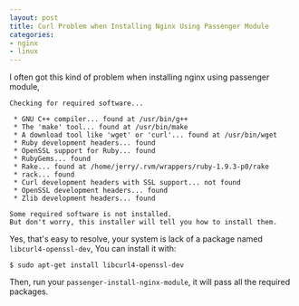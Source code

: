 ```yaml
---
layout: post
title: Curl Problem when Installing Nginx Using Passenger Module
categories:
- nginx
- linux
---
```


I often got this kind of problem when installing nginx using passenger module,

    Checking for required software...

     * GNU C++ compiler... found at /usr/bin/g++
     * The 'make' tool... found at /usr/bin/make
     * A download tool like 'wget' or 'curl'... found at /usr/bin/wget
     * Ruby development headers... found
     * OpenSSL support for Ruby... found
     * RubyGems... found
     * Rake... found at /home/jerry/.rvm/wrappers/ruby-1.9.3-p0/rake
     * rack... found
     * Curl development headers with SSL support... not found
     * OpenSSL development headers... found
     * Zlib development headers... found

    Some required software is not installed.
    But don't worry, this installer will tell you how to install them.
    
Yes, that's easy to resolve, your system is lack of a package named `libcurl4-openssl-dev`,
You can install it with:

    $ sudo apt-get install libcurl4-openssl-dev
    
Then, run your `passenger-install-nginx-module`, it will pass all the required packages.
